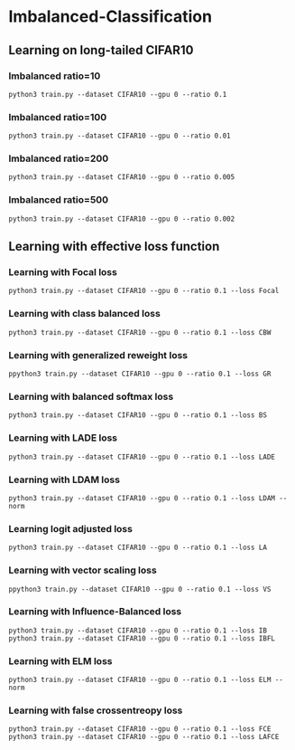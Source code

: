 # Imbalanced-Classification

## Learning on long-tailed CIFAR10
### Imbalanced ratio=10
```
python3 train.py --dataset CIFAR10 --gpu 0 --ratio 0.1
```
### Imbalanced ratio=100
```
python3 train.py --dataset CIFAR10 --gpu 0 --ratio 0.01
```
### Imbalanced ratio=200
```
python3 train.py --dataset CIFAR10 --gpu 0 --ratio 0.005
```
### Imbalanced ratio=500
```
python3 train.py --dataset CIFAR10 --gpu 0 --ratio 0.002
```
## Learning with effective loss function
### Learning with Focal loss
```
python3 train.py --dataset CIFAR10 --gpu 0 --ratio 0.1 --loss Focal
```
### Learning with class balanced loss
```
python3 train.py --dataset CIFAR10 --gpu 0 --ratio 0.1 --loss CBW
```
### Learning with generalized reweight loss
```
ppython3 train.py --dataset CIFAR10 --gpu 0 --ratio 0.1 --loss GR
```
### Learning with balanced softmax loss
```
python3 train.py --dataset CIFAR10 --gpu 0 --ratio 0.1 --loss BS
```
### Learning with LADE loss
```
python3 train.py --dataset CIFAR10 --gpu 0 --ratio 0.1 --loss LADE
```
### Learning with LDAM loss
```
python3 train.py --dataset CIFAR10 --gpu 0 --ratio 0.1 --loss LDAM --norm
```
### Learning logit adjusted loss
```
python3 train.py --dataset CIFAR10 --gpu 0 --ratio 0.1 --loss LA
```
### Learning with vector scaling loss
```
ppython3 train.py --dataset CIFAR10 --gpu 0 --ratio 0.1 --loss VS
```
### Learning with Influence-Balanced loss
```
python3 train.py --dataset CIFAR10 --gpu 0 --ratio 0.1 --loss IB
python3 train.py --dataset CIFAR10 --gpu 0 --ratio 0.1 --loss IBFL
```
### Learning with ELM loss
```
python3 train.py --dataset CIFAR10 --gpu 0 --ratio 0.1 --loss ELM --norm
```
### Learning with false crossentreopy loss
```
python3 train.py --dataset CIFAR10 --gpu 0 --ratio 0.1 --loss FCE
python3 train.py --dataset CIFAR10 --gpu 0 --ratio 0.1 --loss LAFCE
```
